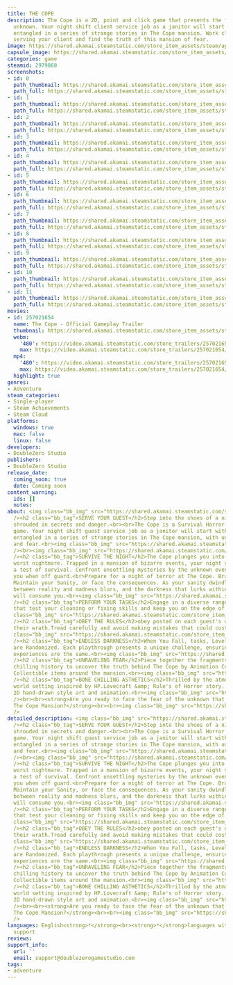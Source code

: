 ```yaml
---
title: THE COPE
description: The Cope is a 2D, point and click game that presents the fear of the
  unknown. Your night shift client service job as a janitor will start with you getting
  entangled in a series of strange stories in The Cope mansion. Work cleaning and
  serving your client and find the truth of this mansion of fear.
image: https://shared.akamai.steamstatic.com/store_item_assets/steam/apps/2979860/header.jpg?t=1733071988
capsule_image: https://shared.akamai.steamstatic.com/store_item_assets/steam/apps/2979860/capsule_231x87.jpg?t=1733071988
categories: game
steamid: 2979860
screenshots:
- id: 0
  path_thumbnail: https://shared.akamai.steamstatic.com/store_item_assets/steam/apps/2979860/ss_79ccf645cc4326f77e483251704880d90b6ca277.600x338.jpg?t=1733071988
  path_full: https://shared.akamai.steamstatic.com/store_item_assets/steam/apps/2979860/ss_79ccf645cc4326f77e483251704880d90b6ca277.1920x1080.jpg?t=1733071988
- id: 1
  path_thumbnail: https://shared.akamai.steamstatic.com/store_item_assets/steam/apps/2979860/ss_3c26e3f399451605b287643e5255b56ab364105d.600x338.jpg?t=1733071988
  path_full: https://shared.akamai.steamstatic.com/store_item_assets/steam/apps/2979860/ss_3c26e3f399451605b287643e5255b56ab364105d.1920x1080.jpg?t=1733071988
- id: 2
  path_thumbnail: https://shared.akamai.steamstatic.com/store_item_assets/steam/apps/2979860/ss_9435ebe442d86d46e5c7f78f438a9f9043013aad.600x338.jpg?t=1733071988
  path_full: https://shared.akamai.steamstatic.com/store_item_assets/steam/apps/2979860/ss_9435ebe442d86d46e5c7f78f438a9f9043013aad.1920x1080.jpg?t=1733071988
- id: 3
  path_thumbnail: https://shared.akamai.steamstatic.com/store_item_assets/steam/apps/2979860/ss_16f191106f56d1c34abeb10542218396bbb4da08.600x338.jpg?t=1733071988
  path_full: https://shared.akamai.steamstatic.com/store_item_assets/steam/apps/2979860/ss_16f191106f56d1c34abeb10542218396bbb4da08.1920x1080.jpg?t=1733071988
- id: 4
  path_thumbnail: https://shared.akamai.steamstatic.com/store_item_assets/steam/apps/2979860/ss_da8ce498182090eb00d83187bc5add6456a70aaf.600x338.jpg?t=1733071988
  path_full: https://shared.akamai.steamstatic.com/store_item_assets/steam/apps/2979860/ss_da8ce498182090eb00d83187bc5add6456a70aaf.1920x1080.jpg?t=1733071988
- id: 5
  path_thumbnail: https://shared.akamai.steamstatic.com/store_item_assets/steam/apps/2979860/ss_88bb32c3632ce77f17048e3f3b66bc333a1d3b29.600x338.jpg?t=1733071988
  path_full: https://shared.akamai.steamstatic.com/store_item_assets/steam/apps/2979860/ss_88bb32c3632ce77f17048e3f3b66bc333a1d3b29.1920x1080.jpg?t=1733071988
- id: 6
  path_thumbnail: https://shared.akamai.steamstatic.com/store_item_assets/steam/apps/2979860/ss_77b3f97390491cad571dcbcb0e77b6a152fe8e42.600x338.jpg?t=1733071988
  path_full: https://shared.akamai.steamstatic.com/store_item_assets/steam/apps/2979860/ss_77b3f97390491cad571dcbcb0e77b6a152fe8e42.1920x1080.jpg?t=1733071988
- id: 7
  path_thumbnail: https://shared.akamai.steamstatic.com/store_item_assets/steam/apps/2979860/ss_bd6dbeea114539664a1fec2ddf277c51b4d6f867.600x338.jpg?t=1733071988
  path_full: https://shared.akamai.steamstatic.com/store_item_assets/steam/apps/2979860/ss_bd6dbeea114539664a1fec2ddf277c51b4d6f867.1920x1080.jpg?t=1733071988
- id: 8
  path_thumbnail: https://shared.akamai.steamstatic.com/store_item_assets/steam/apps/2979860/ss_0247ce7374621575a28593b77667040c2dc42477.600x338.jpg?t=1733071988
  path_full: https://shared.akamai.steamstatic.com/store_item_assets/steam/apps/2979860/ss_0247ce7374621575a28593b77667040c2dc42477.1920x1080.jpg?t=1733071988
- id: 9
  path_thumbnail: https://shared.akamai.steamstatic.com/store_item_assets/steam/apps/2979860/ss_155fe753537ffc39d03dc1140007b1f8888e692d.600x338.jpg?t=1733071988
  path_full: https://shared.akamai.steamstatic.com/store_item_assets/steam/apps/2979860/ss_155fe753537ffc39d03dc1140007b1f8888e692d.1920x1080.jpg?t=1733071988
- id: 10
  path_thumbnail: https://shared.akamai.steamstatic.com/store_item_assets/steam/apps/2979860/ss_dcdade086a9394ca2715dfdcbe7b6502b96171a0.600x338.jpg?t=1733071988
  path_full: https://shared.akamai.steamstatic.com/store_item_assets/steam/apps/2979860/ss_dcdade086a9394ca2715dfdcbe7b6502b96171a0.1920x1080.jpg?t=1733071988
- id: 11
  path_thumbnail: https://shared.akamai.steamstatic.com/store_item_assets/steam/apps/2979860/ss_6757dc027389d138be50f1436595b5529029d327.600x338.jpg?t=1733071988
  path_full: https://shared.akamai.steamstatic.com/store_item_assets/steam/apps/2979860/ss_6757dc027389d138be50f1436595b5529029d327.1920x1080.jpg?t=1733071988
movies:
- id: 257021654
  name: The Cope - Official Gameplay Trailer
  thumbnail: https://shared.akamai.steamstatic.com/store_item_assets/steam/apps/257021654/2ec069a744500c1d4865eddbc931a745d3deb1e0/movie_600x337.jpg?t=1733071981
  webm:
    '480': https://video.akamai.steamstatic.com/store_trailers/257021654/movie480_vp9.webm?t=1733071981
    max: https://video.akamai.steamstatic.com/store_trailers/257021654/movie_max_vp9.webm?t=1733071981
  mp4:
    '480': https://video.akamai.steamstatic.com/store_trailers/257021654/movie480.mp4?t=1733071981
    max: https://video.akamai.steamstatic.com/store_trailers/257021654/movie_max.mp4?t=1733071981
  highlight: true
genres:
- Adventure
steam_categories:
- Single-player
- Steam Achievements
- Steam Cloud
platforms:
  windows: true
  mac: false
  linux: false
developers:
- DoubleZero Studio
publishers:
- DoubleZero Studio
release_date:
  coming_soon: true
  date: Coming soon
content_warning:
  ids: []
  notes:
about: <img class="bb_img" src="https://shared.akamai.steamstatic.com/store_item_assets/steam/apps/2979860/extras/Description_02.png?t=1733071988"
  /><h2 class="bb_tag">SERVE YOUR GUEST</h2>Step into the shoes of a night janitor,
  shrouded in secrets and danger.<br><br>The Cope is a Survival Horror Point and Click
  game. Your night shift guest service job as a janitor will start with you getting
  entangled in a series of strange stories in The Cope mansion, with unknown rules
  and fear.<br><img class="bb_img" src="https://shared.akamai.steamstatic.com/store_item_assets/steam/apps/2979860/extras/GIF-Overall-Cleaning-And-Entity-Show-up.gif?t=1733071988"
  /><br><img class="bb_img" src="https://shared.akamai.steamstatic.com/store_item_assets/steam/apps/2979860/extras/Section_Split.png?t=1733071988"
  /><h2 class="bb_tag">SURVIVE THE NIGHT</h2>The Cope plunges you into a janitor's
  worst nightmare. Trapped in a mansion of bizarre events, your night shift becomes
  a test of survival. Confront unsettling mysteries by the unknown events approaching
  you when off guard.<br>Prepare for a night of terror at The Cope. Brace yourself,
  Maintain your Sanity, or face the consequences. As your sanity dwindles, the line
  between reality and madness blurs, and the darkness that lurks within the mansion
  will consume you.<br><img class="bb_img" src="https://shared.akamai.steamstatic.com/store_item_assets/steam/apps/2979860/extras/GIF-Sanity-system-and-things-get-crazier.gif?t=1733071988"
  /><h2 class="bb_tag">PERFORM YOUR TASKS</h2>Engage in a diverse range of mini-games
  that test your cleaning or fixing skills and keep you on the edge of your seat.<br><img
  class="bb_img" src="https://shared.akamai.steamstatic.com/store_item_assets/steam/apps/2979860/extras/GIF_Overall_Mini-Game_Task_Playing.gif?t=1733071988"
  /><h2 class="bb_tag">OBEY THE RULES</h2>obey posted on each guest's door to avoid
  their wrath.Tread carefully and avoid making mistakes that could cost you your life.<br><img
  class="bb_img" src="https://shared.akamai.steamstatic.com/store_item_assets/steam/apps/2979860/extras/GIF_Task_Note_Re-Open_,_Random_Rule’s_Spawn.gif?t=1733071988"
  /><h2 class="bb_tag">ENDLESS DARKNESS</h2>When You Fall, tasks, Levels, and Rules
  are Randomized. Each playthrough presents a unique challenge, ensuring that no two
  experiences are the same.<br><img class="bb_img" src="https://shared.akamai.steamstatic.com/store_item_assets/steam/apps/2979860/extras/GIF-Events-Obstacle-and-Solving.gif?t=1733071988"
  /><h2 class="bb_tag">UNRAVELING FEAR</h2>Piece together the fragments of the mansion's
  chilling history to uncover the truth behind The Cope by Animation Cutscene and
  Collectible items around the mansion.<br><img class="bb_img" src="https://shared.akamai.steamstatic.com/store_item_assets/steam/apps/2979860/extras/GIF_Collectible_Item_Pick-up___Collection_Menu.gif?t=1733071988"
  /><h2 class="bb_tag">BONE CHILLING ASTHETICS</h2>Thrilled by the atmosphere of the
  world setting inspired by HP.Lovecraft &amp; Rule's of Horror story. Enhanced with
  2D hand-drawn style art and animation.<br><img class="bb_img" src="https://shared.akamai.steamstatic.com/store_item_assets/steam/apps/2979860/extras/GIF_Animation_Cutscene___Mansion_Pop_Dialogue.gif?t=1733071988"
  /><br><br><strong>Are you ready to face the fear of the unknown that awaits within
  The Cope Mansion?</strong><br><br><img class="bb_img" src="https://shared.akamai.steamstatic.com/store_item_assets/steam/apps/2979860/extras/Sweeper.png?t=1733071988"
  />
detailed_description: <img class="bb_img" src="https://shared.akamai.steamstatic.com/store_item_assets/steam/apps/2979860/extras/Description_02.png?t=1733071988"
  /><h2 class="bb_tag">SERVE YOUR GUEST</h2>Step into the shoes of a night janitor,
  shrouded in secrets and danger.<br><br>The Cope is a Survival Horror Point and Click
  game. Your night shift guest service job as a janitor will start with you getting
  entangled in a series of strange stories in The Cope mansion, with unknown rules
  and fear.<br><img class="bb_img" src="https://shared.akamai.steamstatic.com/store_item_assets/steam/apps/2979860/extras/GIF-Overall-Cleaning-And-Entity-Show-up.gif?t=1733071988"
  /><br><img class="bb_img" src="https://shared.akamai.steamstatic.com/store_item_assets/steam/apps/2979860/extras/Section_Split.png?t=1733071988"
  /><h2 class="bb_tag">SURVIVE THE NIGHT</h2>The Cope plunges you into a janitor's
  worst nightmare. Trapped in a mansion of bizarre events, your night shift becomes
  a test of survival. Confront unsettling mysteries by the unknown events approaching
  you when off guard.<br>Prepare for a night of terror at The Cope. Brace yourself,
  Maintain your Sanity, or face the consequences. As your sanity dwindles, the line
  between reality and madness blurs, and the darkness that lurks within the mansion
  will consume you.<br><img class="bb_img" src="https://shared.akamai.steamstatic.com/store_item_assets/steam/apps/2979860/extras/GIF-Sanity-system-and-things-get-crazier.gif?t=1733071988"
  /><h2 class="bb_tag">PERFORM YOUR TASKS</h2>Engage in a diverse range of mini-games
  that test your cleaning or fixing skills and keep you on the edge of your seat.<br><img
  class="bb_img" src="https://shared.akamai.steamstatic.com/store_item_assets/steam/apps/2979860/extras/GIF_Overall_Mini-Game_Task_Playing.gif?t=1733071988"
  /><h2 class="bb_tag">OBEY THE RULES</h2>obey posted on each guest's door to avoid
  their wrath.Tread carefully and avoid making mistakes that could cost you your life.<br><img
  class="bb_img" src="https://shared.akamai.steamstatic.com/store_item_assets/steam/apps/2979860/extras/GIF_Task_Note_Re-Open_,_Random_Rule’s_Spawn.gif?t=1733071988"
  /><h2 class="bb_tag">ENDLESS DARKNESS</h2>When You Fall, tasks, Levels, and Rules
  are Randomized. Each playthrough presents a unique challenge, ensuring that no two
  experiences are the same.<br><img class="bb_img" src="https://shared.akamai.steamstatic.com/store_item_assets/steam/apps/2979860/extras/GIF-Events-Obstacle-and-Solving.gif?t=1733071988"
  /><h2 class="bb_tag">UNRAVELING FEAR</h2>Piece together the fragments of the mansion's
  chilling history to uncover the truth behind The Cope by Animation Cutscene and
  Collectible items around the mansion.<br><img class="bb_img" src="https://shared.akamai.steamstatic.com/store_item_assets/steam/apps/2979860/extras/GIF_Collectible_Item_Pick-up___Collection_Menu.gif?t=1733071988"
  /><h2 class="bb_tag">BONE CHILLING ASTHETICS</h2>Thrilled by the atmosphere of the
  world setting inspired by HP.Lovecraft &amp; Rule's of Horror story. Enhanced with
  2D hand-drawn style art and animation.<br><img class="bb_img" src="https://shared.akamai.steamstatic.com/store_item_assets/steam/apps/2979860/extras/GIF_Animation_Cutscene___Mansion_Pop_Dialogue.gif?t=1733071988"
  /><br><br><strong>Are you ready to face the fear of the unknown that awaits within
  The Cope Mansion?</strong><br><br><img class="bb_img" src="https://shared.akamai.steamstatic.com/store_item_assets/steam/apps/2979860/extras/Sweeper.png?t=1733071988"
  />
languages: English<strong>*</strong><br><strong>*</strong>languages with full audio
  support
reviews:
support_info:
  url: ''
  email: support@doublezerogamestudio.com
tags:
- adventure
---
```


